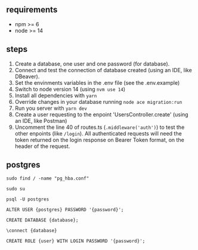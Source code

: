 ## requirements
- npm >= 6
- node >= 14

## steps
1. Create a database, one user and one password (for database).
2. Connect and test the connection of database created (using an IDE, like DBeaver).
3. Set the envinments variables in the .env file (see the .env.example)
4. Switch to node version 14 (using ```nvm use 14```)
5. Install all dependencies with ```yarn```
6. Override changes in your database running ```node ace migration:run```
7. Run you server with ```yarn dev```
8. Create a user requesting to the enpoint 'UsersController.create' (using an IDE, like Postman)
9. Uncomment the line 40 of routes.ts (`.middleware('auth')`) to test the other enpoints (like `/login`). 
All authenticated requests will need the token returned on the login response on Bearer Token format, on the header of the request.

## postgres
```sudo find / -name "pg_hba.conf"```

```sudo su```

```psql -U postgres```

```ALTER USER {postgres} PASSWORD '{password}';```

```CREATE DATABASE {database};```

```\connect {database}```

```CREATE ROLE {user} WITH LOGIN PASSWORD '{password}';```

